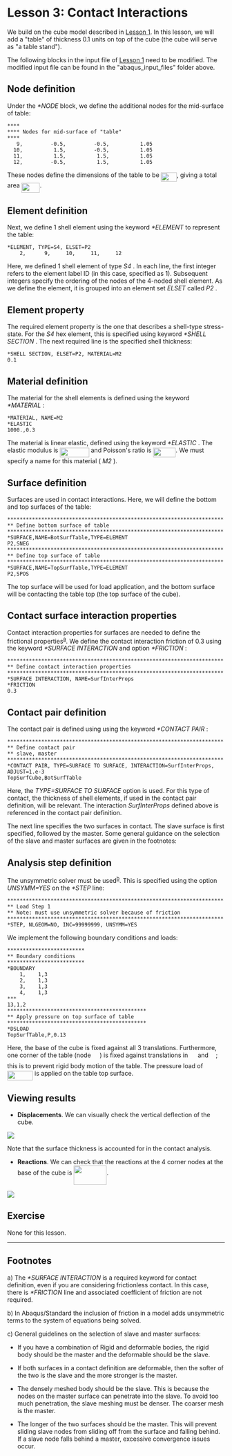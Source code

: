# Lesson 3: Contact Interactions

We build on the cube model described in [Lesson 1](./../01_Lesson). In this lesson, we will add a "table" of thickness 0.1 units on top of the cube (the cube will serve as "a table stand"). 

The following blocks in the input file of [Lesson 1](./../01_Lesson) need to be modified. The modified input file can be found in the "abaqus_input_files" folder above.

## Node definition

Under the <em> *NODE </em> block, we define the additional nodes for the mid-surface of table:

	****
	**** Nodes for mid-surface of "table"
	****
       9,         -0.5,         -0.5,          1.05
      10,          1.5,         -0.5,          1.05
      11,          1.5,          1.5,          1.05
      12,         -0.5,          1.5,          1.05

These nodes define the dimensions of the table to be <img src="/03_Lesson/tex/ab2d2968f149e290d718f3d1135e40ac.svg?invert_in_darkmode&sanitize=true" align=middle width=36.52961069999999pt height=21.18721440000001pt/>, giving a total area <img src="/03_Lesson/tex/020477b3138d97236c032805a0ab2ffd.svg?invert_in_darkmode&sanitize=true" align=middle width=42.46563914999999pt height=22.465723500000017pt/>.
	  
## Element definition
		  
Next, we define 1 shell element using the keyword <em> *ELEMENT </em> to represent the table:

	*ELEMENT, TYPE=S4, ELSET=P2
		2,      9,     10,     11,     12	  
		  
Here, we defined 1 shell element of type <em> S4 </em>. In each line, the first integer refers to the element label ID (in this case, specified as 1). Subsequent integers specify the ordering of the nodes of the 4-noded shell element. As we define the element, it is grouped into an element set <em> ELSET </em> called <em> P2 </em>.

## Element property

The required element property is the one that describes a shell-type stress-state. For the <em> S4 </em> hex element, this is specified using keyword <em> *SHELL SECTION </em>. The next required line is the specified shell thickness:

	*SHELL SECTION, ELSET=P2, MATERIAL=M2
	0.1	

## Material definition

The material for the shell elements is defined using the keyword <em> *MATERIAL </em>:

	*MATERIAL, NAME=M2
	*ELASTIC
	1000.,0.3

The material is linear elastic, defined using the keyword <em> *ELASTIC </em>. The elastic modulus is <img src="/03_Lesson/tex/57edfc49eca3237d9614cdfaa86fd48a.svg?invert_in_darkmode&sanitize=true" align=middle width=67.87664564999999pt height=22.465723500000017pt/> and Poisson's ratio is <img src="/03_Lesson/tex/15c1721523b4a6c9de5c6579ea380fdd.svg?invert_in_darkmode&sanitize=true" align=middle width=52.088957249999986pt height=21.18721440000001pt/>. We must specify a name for this material (<em> M2 </em>).

## Surface definition

Surfaces are used in contact interactions. Here, we will define the bottom and top surfaces of the table:

	**********************************************************************
	** Define bottom surface of table
	**********************************************************************
	*SURFACE,NAME=BotSurfTable,TYPE=ELEMENT
	P2,SNEG
	**********************************************************************
	** Define top surface of table
	**********************************************************************
	*SURFACE,NAME=TopSurfTable,TYPE=ELEMENT
	P2,SPOS	
	
The top surface will be used for load application, and the bottom surface will be contacting the table top (the top surface of the cube).	

## Contact surface interaction properties

Contact interaction properties for surfaces are needed to define the frictional properties<sup>[a](#myfootnote1)</sup>. We define the contact interaction friction of 0.3 using the keyword <em> *SURFACE INTERACTION </em> and option <em> *FRICTION </em>:

	**********************************************************************
	** Define contact interaction properties
	**********************************************************************
	*SURFACE INTERACTION, NAME=SurfInterProps
	*FRICTION
	0.3
	
## Contact pair definition

The contact pair is defined using using the keyword <em> *CONTACT PAIR </em>:
 
	**********************************************************************
	** Define contact pair
	** slave, master
	**********************************************************************
	*CONTACT PAIR, TYPE=SURFACE TO SURFACE, INTERACTION=SurfInterProps, ADJUST=1.e-3
	TopSurfCube,BotSurfTable
 
Here, the <em> TYPE=SURFACE TO SURFACE </em> option is used. For this type of contact, the thickness of shell elements, if used in the contact pair definition, will be relevant. The interaction <em> SurfInterProps </em> defined above is referenced in the contact pair definition. 

The next line specifies the two surfaces in contact. The slave surface is first specified, followed by the master. Some general guidance on the selection of the slave and master surfaces are given in the footnotes:

## Analysis step definition

The unsymmetric solver must be used<sup>[b](#myfootnote1)</sup>. This is specified using the option <em> UNSYMM=YES </em> on the <em> *STEP </em> line:

	**********************************************************************
	** Load Step 1
	** Note: must use unsymmetric solver because of friction
	**********************************************************************
	*STEP, NLGEOM=NO, INC=99999999, UNSYMM=YES
	
We implement the following boundary conditions and loads:

	*************************
	** Boundary conditions
	*************************
	*BOUNDARY
		1,    1,3
		2,    1,3
		3,    1,3
		4,    1,3
	***
	13,1,2
	*********************************************
	** Apply pressure on top surface of table
	*********************************************
	*DSLOAD
	TopSurfTable,P,0.13	

Here, the base of the cube is fixed against all 3 translations. Furthermore, one corner of the table (node <img src="/03_Lesson/tex/d0b46deac7c0bf4f6285cbeb41067c88.svg?invert_in_darkmode&sanitize=true" align=middle width=16.438418699999993pt height=21.18721440000001pt/>) is fixed against translations in <img src="/03_Lesson/tex/cbfb1b2a33b28eab8a3e59464768e810.svg?invert_in_darkmode&sanitize=true" align=middle width=14.908688849999992pt height=22.465723500000017pt/> and <img src="/03_Lesson/tex/91aac9730317276af725abd8cef04ca9.svg?invert_in_darkmode&sanitize=true" align=middle width=13.19638649999999pt height=22.465723500000017pt/>; this is to prevent rigid body motion of the table. The pressure load of <img src="/03_Lesson/tex/e4879cca02caa03e5ba578d1f3f0e24a.svg?invert_in_darkmode&sanitize=true" align=middle width=59.41204994999998pt height=21.18721440000001pt/> is applied on the table top surface.

## Viewing results	

* **Displacements**. We can visually check the vertical deflection of the cube.

![](./abaqus_input_files/ContactInteractions_Step1_Frame7_U3.png)

Note that the surface thickness is accounted for in the contact analysis.

* **Reactions**. We can check that the reactions at the 4 corner nodes at the base of the cube is <img src="/03_Lesson/tex/2e2fdc36206df51890eed39e5a8ee865.svg?invert_in_darkmode&sanitize=true" align=middle width=76.45308pt height=44.70706679999999pt/>.

![](./abaqus_input_files/ContactInteractions_Step1_Frame7_RF3.png)
	
## Exercise 

None for this lesson.

<!---
What happens when you swap the master and contact surfaces? Do you get convergence? If not, why? Hint: see general guidelines on the selection of slave and master surfaces in the footnotes below.

* Try changing the contact pair option to <em> TYPE=NODE TO SURFACE </em>. What are the things that you need to change in the input file to make the contact work? Subtasks: 

** You need to redefine the table surface using nodes; in <em> *SURFACE </em>, check option <em> TYPE=NODE </em>
** Redefine 
-->

---
## Footnotes

<a name="myfootnote1">a</a>) The <em> *SURFACE INTERACTION </em> is a required keyword for contact definition, even if you are considering frictionless contact. In this case, there is <em> *FRICTION </em> line and associated coefficient of friction are not required.

<a name="myfootnote1">b</a>) In Abaqus/Standard the inclusion of friction in a model adds unsymmetric terms to the system of equations being solved. 
 
<a name="myfootnote1">c</a>) General guidelines on the selection of slave and master surfaces:

* If you have a combination of Rigid and deformable bodies, the rigid body should be the master and the deformable should be the slave.

* If both surfaces in a contact definition are deformable, then the softer of the two is the slave and the more stronger is the master.

* The densely meshed body should be the slave. This is because the nodes on the master surface can penetrate into the slave. To avoid too much penetration, the slave meshing must be denser. The coarser mesh is the master.

* The longer of the two surfaces should be the master. This will prevent sliding slave nodes from sliding off from the surface and falling behind. If a slave node falls behind a master, excessive convergence issues occur.


